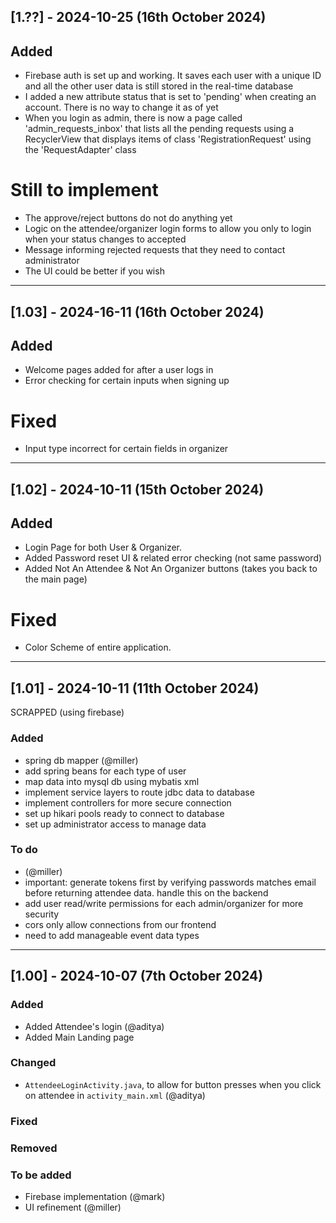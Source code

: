 ## [1.??] - 2024-10-25 (16th October 2024) 

## Added 
- Firebase auth is set up and working. It saves each user with a unique ID and all the other user data is still stored in the real-time database
- I added a new attribute status that is set to 'pending' when creating an account. There is no way to change it as of yet
- When you login as admin, there is now a page called 'admin_requests_inbox' that lists all the pending requests using a RecyclerView that displays items of class 'RegistrationRequest' using the 'RequestAdapter' class


# Still to implement 
- The approve/reject buttons do not do anything yet
- Logic on the attendee/organizer login forms to allow you only to login when your status changes to accepted
- Message informing rejected requests that they need to contact administrator
- The UI could be better if you wish
  


---

## [1.03] - 2024-16-11 (16th October 2024) 

## Added 
- Welcome pages added for after a user logs in
- Error checking for certain inputs when signing up

# Fixed 
- Input type incorrect for certain fields in organizer


---


## [1.02] - 2024-10-11 (15th October 2024) 

## Added 
 - Login Page for both User & Organizer.
 - Added Password reset UI & related error checking (not same password)
 - Added Not An Attendee & Not An Organizer buttons (takes you back to the main page) 

# Fixed 
- Color Scheme of entire application.


---


## [1.01] - 2024-10-11 (11th October 2024) 

SCRAPPED (using firebase) 

### Added
  - spring db mapper (@miller)
  - add spring beans for each type of user
  - map data into mysql db using mybatis xml
  - implement service layers to route jdbc data to database
  - implement controllers for more secure connection
  - set up hikari pools ready to connect to database
  - set up administrator access to manage data

### To do
  - (@miller)
  - important: generate tokens first by verifying passwords matches email before returning attendee data. handle this on the backend
  - add user read/write permissions for each admin/organizer for more security
  - cors only allow connections from our frontend
  - need to add manageable event data types

---

## [1.00] - 2024-10-07 (7th October 2024) 

### Added
  - Added Attendee's login (@aditya)
  - Added Main Landing page

### Changed
  - `AttendeeLoginActivity.java`, to allow for button presses when you click on attendee in `activity_main.xml` (@aditya)
    
### Fixed


### Removed


### To be added
  - Firebase implementation (@mark)
  - UI refinement (@miller) 
